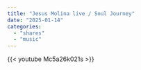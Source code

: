 ```yaml
---
title: "Jesus Molina live / Soul Journey"
date: "2025-01-14"
categories:
  - "shares"
  - "music"
---
```


{{< youtube Mc5a26k021s >}}

